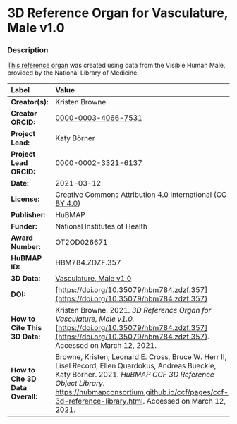 # 3D Reference Organ for Vasculature, Male v1.0

### Description
[This reference organ](https://hubmapconsortium.github.io/ccf/pages/ccf-3d-reference-library.html) was created using data from the Visible Human Male, provided by the National Library of Medicine.

| Label | Value |
| :------------- |:-------------|
| **Creator(s):** | Kristen Browne |
| **Creator ORCID:** | [0000-0003-4066-7531](https://orcid.org/0000-0003-4066-7531) |
| **Project Lead:** | Katy B&ouml;rner |
| **Project Lead ORCID:** | [0000-0002-3321-6137](https://orcid.org/0000-0002-3321-6137) |
| **Date:** | 2021-03-12 |
| **License:** | Creative Commons Attribution 4.0 International ([CC BY 4.0](https://creativecommons.org/licenses/by/4.0/)) |
| **Publisher:** | HuBMAP |
| **Funder:** | National Institutes of Health |
| **Award Number:** | OT2OD026671 |
| **HuBMAP ID:** | HBM784.ZDZF.357 |
| **3D Data:** | [Vasculature, Male v1.0](https://hubmapconsortium.github.io/ccf-releases/v1.0/models/VH_M_Vasculature_v1.0.glb) |
| **DOI:** | [https://doi.org/10.35079/hbm784.zdzf.357](https://doi.org/10.35079/hbm784.zdzf.357) |
| **How to Cite This 3D Data:** | Kristen Browne. 2021. *3D Reference Organ for Vasculature, Male v1.0.* [https://doi.org/10.35079/hbm784.zdzf.357](https://doi.org/10.35079/hbm784.zdzf.357). Accessed on March 12, 2021. |
| **How to Cite 3D Data Overall:** | Browne, Kristen, Leonard E. Cross, Bruce W. Herr II, Lisel Record, Ellen Quardokus, Andreas Bueckle, Katy B&ouml;rner. 2021. *HuBMAP CCF 3D Reference Object Library*. https://hubmapconsortium.github.io/ccf/pages/ccf-3d-reference-library.html. Accessed on March 12, 2021. |